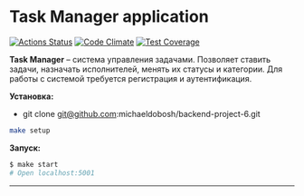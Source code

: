 # Task Manager application

[![Actions Status](https://github.com/michaeldobosh/backend-project-6/actions/workflows/hexlet-check.yml/badge.svg)](https://github.com/michaeldobosh/backend-project-6/actions)
[![Code Climate](https://api.codeclimate.com/v1/badges/a72a0784d91092956a85/maintainability)](https://codeclimate.com/github/michaeldobosh/backend-project-6/maintainability)
[![Test Coverage](https://api.codeclimate.com/v1/badges/a72a0784d91092956a85/test_coverage)](https://codeclimate.com/github/michaeldobosh/backend-project-6/test_coverage)

**Task Manager** – система управления задачами. Позволяет ставить задачи, назначать исполнителей, менять их статусы и категории. Для работы с системой требуется регистрация и аутентификация.

**Установка:**
- git clone git@github.com:michaeldobosh/backend-project-6.git
```bash
make setup
```

**Запуск:**
```bash
$ make start
# Open localhost:5001
```
---


